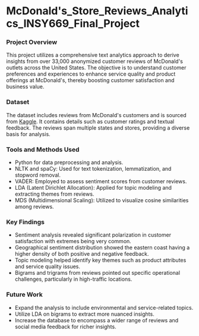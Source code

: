 # McDonald's_Store_Reviews_Analytics_INSY669_Final_Project

### Project Overview
This project utilizes a comprehensive text analytics approach to derive insights from over 33,000 anonymized customer reviews of McDonald's outlets across the United States. The objective is to understand customer preferences and experiences to enhance service quality and product offerings at McDonald's, thereby boosting customer satisfaction and business value.

### Dataset
The dataset includes reviews from McDonald's customers and is sourced from [Kaggle](https://www.kaggle.com/datasets/nelgiriyewithana/mcdonalds-store-reviews). It contains details such as customer ratings and textual feedback. The reviews span multiple states and stores, providing a diverse basis for analysis. 

### Tools and Methods Used
- Python for data preprocessing and analysis.
- NLTK and spaCy: Used for text tokenization, lemmatization, and stopword removal.
- VADER: Employed to assess sentiment scores from customer reviews.
- LDA (Latent Dirichlet Allocation): Applied for topic modeling and extracting themes from reviews.
- MDS (Multidimensional Scaling): Utilized to visualize cosine similarities among reviews.

### Key Findings
- Sentiment analysis revealed significant polarization in customer satisfaction with extremes being very common.
- Geographical sentiment distribution showed the eastern coast having a higher density of both positive and negative feedback.
- Topic modeling helped identify key themes such as product attributes and service quality issues.
- Bigrams and trigrams from reviews pointed out specific operational challenges, particularly in high-traffic locations.

### Future Work
- Expand the analysis to include environmental and service-related topics.
- Utilize LDA on bigrams to extract more nuanced insights.
- Increase the database to encompass a wider range of reviews and social media feedback for richer insights.
